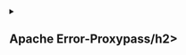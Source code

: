 <details><summary> <h2> Apache Error-Proxypass/h2> </summary>
 <p>Invalid command 'ProxyPass', perhaps misspelled or defined by a module not included in the ser> 
  
* Run below command to load proxy_http
```ruby
sudo a2enmod proxy_http
```
</p>
</details>
